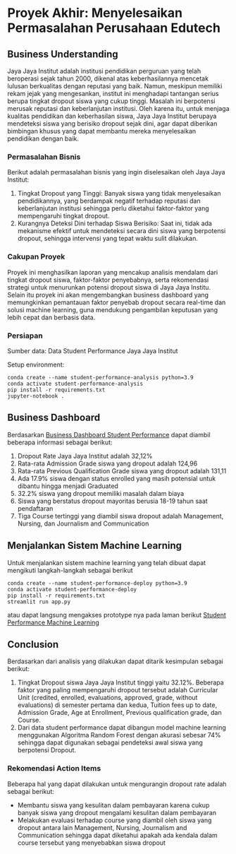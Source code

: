 # Proyek Akhir: Menyelesaikan Permasalahan Perusahaan Edutech

## Business Understanding
Jaya Jaya Institut adalah institusi pendidikan perguruan yang telah beroperasi sejak tahun 2000, dikenal atas keberhasilannya mencetak lulusan berkualitas dengan reputasi yang baik. Namun, meskipun memiliki rekam jejak yang mengesankan, institut ini menghadapi tantangan serius berupa tingkat dropout siswa yang cukup tinggi. Masalah ini berpotensi merusak reputasi dan keberlanjutan institusi. Oleh karena itu, untuk menjaga kualitas pendidikan dan keberhasilan siswa, Jaya Jaya Institut berupaya mendeteksi siswa yang berisiko dropout sejak dini, agar dapat diberikan bimbingan khusus yang dapat membantu mereka menyelesaikan pendidikan dengan baik.

### Permasalahan Bisnis
Berikut adalah permasalahan bisnis yang ingin diselesaikan oleh Jaya Jaya Institut:
1. Tingkat Dropout yang Tinggi: Banyak siswa yang tidak menyelesaikan pendidikannya, yang berdampak negatif terhadap reputasi dan keberlanjutan institusi sehingga perlu diketahui faktor-faktor yang mempengaruhi tingkat dropout.
2. Kurangnya Deteksi Dini terhadap Siswa Berisiko: Saat ini, tidak ada mekanisme efektif untuk mendeteksi secara dini siswa yang berpotensi dropout, sehingga intervensi yang tepat waktu sulit dilakukan.

### Cakupan Proyek
Proyek ini menghasilkan laporan yang mencakup analisis mendalam dari tingkat dropout siswa, faktor-faktor penyebabnya, serta rekomendasi strategi untuk menurunkan potensi dropout siswa di Jaya Jaya Institu. Selain itu proyek ini akan mengembangkan business dashboard yang memungkinkan pemantauan faktor penyebab dropout secara real-time dan solusi machine learning, guna mendukung pengambilan keputusan yang lebih cepat dan berbasis data.

### Persiapan

Sumber data: Data Student Performance Jaya Jaya Institut

Setup environment:
```
conda create --name student-performance-analysis python=3.9
conda activate student-performance-analysis
pip install -r requirements.txt
jupyter-notebook .
```

## Business Dashboard
Berdasarkan [Business Dashboard Student Performance](https://lookerstudio.google.com/reporting/ac1319b0-e91c-4102-bf68-5f094fae9690) dapat diambil beberapa informasi sebagai berikut:
1. Dropout Rate Jaya Jaya Institut adalah 32,12%
2. Rata-rata Admission Grade siswa yang dropout adalah 124,96
3. Rata-rata Previous Qualification Grade siswa yang dropout adalah 131,11
4. Ada 17.9% siswa dengan status enrolled yang masih potensial untuk dibantu hingga menjadi Graduated
5. 32.2% siswa yang dropout memiliki masalah dalam biaya
6. Siswa yang berstatus dropout mayoritas berusia 18-19 tahun saat pendaftaran
7. Tiga Course tertinggi yang diambil siswa dropout adalah Management, Nursing, dan Journalism and Communication


## Menjalankan Sistem Machine Learning
Untuk menjalankan sistem machine learning yang telah dibuat dapat mengikuti langkah-langkah sebagai berikut

```
conda create --name student-performance-deploy python=3.9
conda activate student-performance-deploy
pip install -r requirements.txt
streamlit run app.py
```

atau dapat langsung mengakses prototype nya pada laman berikut [Student Performance Machine Learning](https://student-perform.streamlit.app/)

## Conclusion
Berdasarkan dari analisis yang dilakukan dapat ditarik kesimpulan sebagai berikut:
1. Tingkat Dropout siswa Jaya Jaya Institut tinggi yaitu 32.12%. Beberapa faktor yang paling mempengaruhi dropout tersebut adalah Curricular Unit (credited, enrolled, evaluations, approved, grade, without evaluations) di semester pertama dan kedua, Tuition fees up to date, Admission Grade, Age at Enrollment, Previous qualification grade, dan Course.
2. Dari data student performance dapat dibangun model machine learning menggunakan Algoritma Random Forest dengan akurasi sebesar 74% sehingga dapat digunakan sebagai pendeteksi awal siswa yang berpotensi Dropout.

### Rekomendasi Action Items
Beberapa hal yang dapat dilakukan untuk mengurangin dropout rate adalah sebagai berikut:
- Membantu siswa yang kesulitan dalam pembayaran karena cukup banyak siswa yang dropout mengalami kesulitan dalam pembayaran
- Melakukan evaluasi terhadap course yang diambil oleh siswa yang dropout antara lain Management, Nursing, Journalism and Communication sehingga dapat diketahui apakah ada kendala dalam course tersebut yang menyebabkan siswa dropout 
